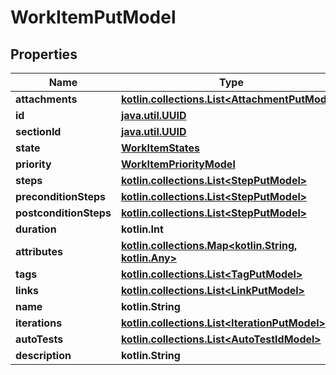 
# WorkItemPutModel

## Properties
| Name | Type | Description | Notes |
| ------------ | ------------- | ------------- | ------------- |
| **attachments** | [**kotlin.collections.List&lt;AttachmentPutModel&gt;**](AttachmentPutModel.md) |  |  |
| **id** | [**java.util.UUID**](java.util.UUID.md) |  |  |
| **sectionId** | [**java.util.UUID**](java.util.UUID.md) |  |  |
| **state** | [**WorkItemStates**](WorkItemStates.md) |  |  |
| **priority** | [**WorkItemPriorityModel**](WorkItemPriorityModel.md) |  |  |
| **steps** | [**kotlin.collections.List&lt;StepPutModel&gt;**](StepPutModel.md) |  |  |
| **preconditionSteps** | [**kotlin.collections.List&lt;StepPutModel&gt;**](StepPutModel.md) |  |  |
| **postconditionSteps** | [**kotlin.collections.List&lt;StepPutModel&gt;**](StepPutModel.md) |  |  |
| **duration** | **kotlin.Int** |  |  |
| **attributes** | [**kotlin.collections.Map&lt;kotlin.String, kotlin.Any&gt;**](kotlin.Any.md) |  |  |
| **tags** | [**kotlin.collections.List&lt;TagPutModel&gt;**](TagPutModel.md) |  |  |
| **links** | [**kotlin.collections.List&lt;LinkPutModel&gt;**](LinkPutModel.md) |  |  |
| **name** | **kotlin.String** |  |  |
| **iterations** | [**kotlin.collections.List&lt;IterationPutModel&gt;**](IterationPutModel.md) |  |  [optional] |
| **autoTests** | [**kotlin.collections.List&lt;AutoTestIdModel&gt;**](AutoTestIdModel.md) |  |  [optional] |
| **description** | **kotlin.String** |  |  [optional] |



